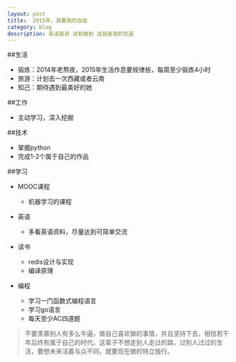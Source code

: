 ```yaml
---
layout: post
title:  2015年，我要我的自由
category: blog
description: 有话直说 说到做到 这就是我的忍道
---
```



##生活
 + 锻炼：2014年老熬夜，2015年生活作息要规律些，每周至少锻炼4小时
 + 旅游：计划去一次西藏或者云南
 + 知己：期待遇到最美好的她
 
##工作
 + 主动学习，深入挖掘

##技术
 + 掌握python
 + 完成1-2个属于自己的作品

##学习
 + MOOC课程
     - 机器学习的课程
   
 + 英语
     - 多看英语资料，尽量达到可简单交流
 
 + 读书
     - redis设计与实现
     - 编译原理
  
 + 编程
     - 学习一门函数式编程语言
     - 学习go语言
     - 每天至少AC四道题

> 不要羡慕别人有多么牛逼，做自己喜欢做的事情，并且坚持下去，相信若干年后终有属于自己的时代。这辈子不想走别人走过的路，过别人过过的生活，要想未来活着与众不同，就要现在做的特立独行。










